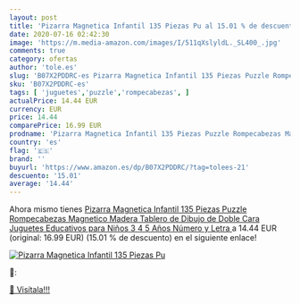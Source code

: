 ```yaml
---
layout: post
title: 'Pizarra Magnetica Infantil 135 Piezas Pu al 15.01 % de descuento'
date: 2020-07-16 02:42:30
image: 'https://m.media-amazon.com/images/I/511qXslyldL._SL400_.jpg'
comments: true
category: ofertas
author: 'tole.es'
slug: 'B07X2PDDRC-es Pizarra Magnetica Infantil 135 Piezas Puzzle Rompecabezas...'
sku: 'B07X2PDDRC-es'
tags: [ 'juguetes','puzzle','rompecabezas', ]
actualPrice: 14.44 EUR
currency: EUR
price: 14.44
comparePrice: 16.99 EUR
prodname: 'Pizarra Magnetica Infantil 135 Piezas Puzzle Rompecabezas Magnetico Madera Tablero de Dibujo de Doble Cara Juguetes Educativos para Niños 3 4 5 Años  Número y Letra '
country: 'es'
flag: '🇪🇸'
brand: ''
buyurl: 'https://www.amazon.es/dp/B07X2PDDRC/?tag=tolees-21'
descuento: '15.01'
average: '14.44'
---
```


Ahora mismo tienes [Pizarra Magnetica Infantil 135 Piezas Puzzle Rompecabezas Magnetico Madera Tablero de Dibujo de Doble Cara Juguetes Educativos para Niños 3 4 5 Años  Número y Letra ](https://www.amazon.es/dp/B07X2PDDRC/?tag=tolees-21) a 14.44 EUR (original: 16.99 EUR) (15.01 %  de descuento) en el siguiente enlace!

[![Pizarra Magnetica Infantil 135 Piezas Pu](https://m.media-amazon.com/images/I/511qXslyldL._SL400_.jpg)](https://www.amazon.es/dp/B07X2PDDRC/?tag=tolees-21)

🔎:


[🛒 Visítala!!!](https://www.amazon.es/dp/B07X2PDDRC/?tag=tolees-21)
